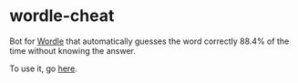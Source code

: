 # wordle-cheat

Bot for [Wordle](https://www.powerlanguage.co.uk/wordle/) that automatically guesses the word correctly 88.4% of the time without knowing the answer.

To use it, go [here](https://fupicat.github.io/wordle-cheat/).
